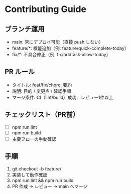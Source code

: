 # Contributing Guide

## ブランチ運用
- main: 常にデプロイ可能（直接 push しない）
- feature/*: 機能追加（例: feature/quick-complete-today）
- fix/*: 不具合修正（例: fix/addtask-allow-today）

## PR ルール
- タイトル: feat/fix/chore: 要約
- 説明: 目的 / 変更点 / 確認手順
- マージ条件: CI（lint/build）成功、レビュー1件以上

## チェックリスト（PR前）
- [ ] npm run lint
- [ ] npm run build
- [ ] 主要フローの手動確認

## 手順
1. git checkout -b feature/<topic>
2. 実装して動作確認
3. npm run lint && npm run build
4. PR 作成 → レビュー → main へマージ
